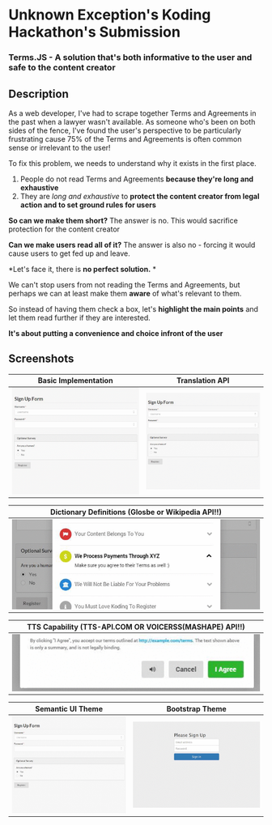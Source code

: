# Unknown Exception's Koding Hackathon's Submission

### Terms.JS - A solution that's both informative to the user and safe to the content creator
## Description

As a web developer, I've had to scrape together Terms and Agreements in the past when a lawyer wasn't available. As someone who's been on both sides of the fence, I've found the user's perspective to be particularly frustrating cause 75% of the Terms and Agreements is often common sense or irrelevant to the user!

To fix this problem, we needs to understand why it exists in the first place.

1. People do not read Terms and Agreements **because they're long and exhaustive**
2. They are *long and exhaustive* to **protect the content creator from legal action and to set ground rules for users**

**So can we make them short?**
The answer is no. This would sacrifice protection for the content creator

**Can we make users read all of it?**
The answer is also no - forcing it would cause users to get fed up and leave.

*Let's face it, there is **no perfect solution.** *

We can't stop users from not reading the Terms and Agreements, but perhaps we can at least make them **aware** of what's relevant to them.

So instead of having them check a box, let's **highlight the main points** and let them read further if they are interested. 

**It's about putting a convenience and choice infront of the user**

## Screenshots

Basic Implementation       |Translation API
:-------------------------:|:-------------------------:
![](images/basicexample.gif)  |  ![](images/translation.gif)

Dictionary Definitions (Glosbe or Wikipedia API!!)    | 
:-------------------------:|
![](images/dictionary.gif)| 

TTS Capability (TTS-API.COM OR VOICERSS(MASHAPE) API!!)| 
:-------------------------:|
![](images/tts.gif)| 


Semantic UI Theme       |Bootstrap Theme
:-------------------------:|:-------------------------:
![](images/semantic.gif)  |  ![](images/bootstrap.gif)

